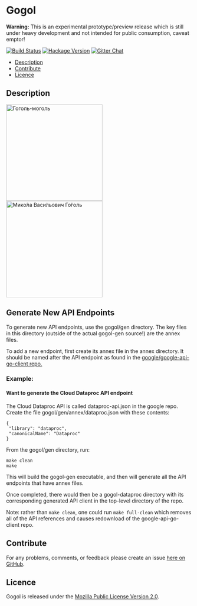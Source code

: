 # Gogol

**Warning:** This is an experimental prototype/preview release which is still
under heavy development and not intended for public consumption, caveat emptor!

[![Build Status](https://travis-ci.org/brendanhay/gogol.svg?branch=develop)](https://travis-ci.org/brendanhay/gogol)
[![Hackage Version](https://img.shields.io/hackage/v/gogol.svg)](http://hackage.haskell.org/package/gogol)
[![Gitter Chat](https://badges.gitter.im/Join%20Chat.svg)](https://gitter.im/brendanhay/gogol)

* [Description](#description)
* [Contribute](#contribute)
* [Licence](#licence)


## Description

<img alt="Гоголь-моголь" height="261px;" src="https://upload.wikimedia.org/wikipedia/commons/c/c7/Kogel_mogel.JPG">
<img alt="Мико́ла Васи́льович Го́голь" height="261px" src="https://upload.wikimedia.org/wikipedia/commons/3/31/NV_Gogol.png">

## Generate New API Endpoints

To generate new API endpoints, use the gogol/gen directory.
The key files in this directory (outside of the actual gogol-gen source!) are the annex files.

To add a new endpoint, first create its annex file in the annex directory. It should be named after the API endpoint as found in the <a href="https://www.github.com/google/google-api-go-client">google/google-api-go-client repo.</a>

### Example:

#### Want to generate the Cloud Dataproc API endpoint

The Cloud Dataproc API is called dataproc-api.json in the google repo. Create the file gogol/gen/annex/dataproc.json with these contents:

```
{
 "library": "dataproc",
 "canonicalName": "Dataproc"
}
```

From the gogol/gen directory, run:

```
make clean
make
```

This will build the gogol-gen executable, and then will generate all the API endpoints that have annex files.

Once completed, there would then be a gogol-dataproc directory with its corresponding generated API client in the top-level directory of the repo.

Note: rather than `make clean`, one could run `make full-clean` which removes all of the API references and causes redownload of the google-api-go-client repo.

## Contribute

For any problems, comments, or feedback please create an issue [here on GitHub](https://github.com/brendanhay/gogol/issues).


## Licence

Gogol is released under the [Mozilla Public License Version 2.0](http://www.mozilla.org/MPL/).
